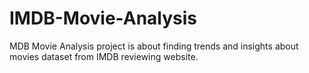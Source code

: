 # IMDB-Movie-Analysis
MDB Movie Analysis project is about finding trends and insights about movies dataset from IMDB reviewing website.
